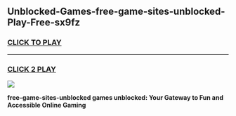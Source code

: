 
## Unblocked-Games-free-game-sites-unblocked-Play-Free-sx9fz
<h3>
<a href="https://premium76.site?title=free-game-sites-unblocked&ref=10A">CLICK TO PLAY</a></h3>
<hr>

<h3>
<a href="https://premium76.site?title=free-game-sites-unblocked&ref=10A">CLICK 2 PLAY</a>
  
</h3>

<a href="https://premium76.site?title=free-game-sites-unblocked&ref=10A"><img src="https://clearcache.store/games.png"></a>


**free-game-sites-unblocked games unblocked: Your Gateway to Fun and Accessible Online Gaming**
